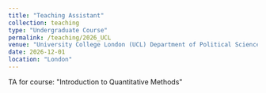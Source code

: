 ```yaml
---
title: "Teaching Assistant"
collection: teaching
type: "Undergraduate Course"
permalink: /teaching/2026_UCL
venue: "University College London (UCL) Department of Political Science"
date: 2026-12-01
location: "London"
---
```


TA for course: "Introduction to Quantitative Methods"
